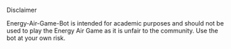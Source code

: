 Disclaimer

Energy-Air-Game-Bot is intended for academic purposes and should not be used to play the Energy Air Game as it is unfair to the community. Use the bot at your own risk.
